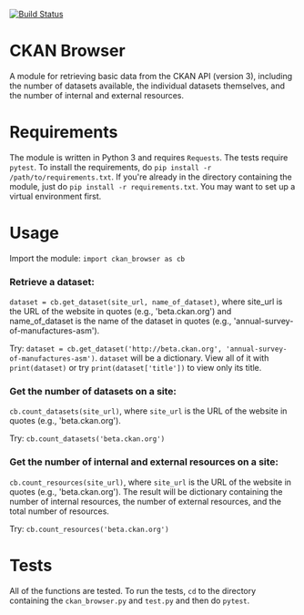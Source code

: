 [![Build Status](https://travis-ci.org/kmbn/ckan_browser.svg?branch=master)](https://travis-ci.org/kmbn/ckan_browser)

# CKAN Browser
A module for retrieving basic data from the CKAN API (version 3), including the number of datasets available, the individual datasets themselves, and the number of internal and external resources.

# Requirements
The module is written in Python 3 and requires `Requests`. The tests require `pytest`. To install the requirements, do `pip install -r /path/to/requirements.txt`. If you're already in the directory containing the module, just do `pip install -r requirements.txt`. You may want to set up a virtual environment first.

# Usage
Import the module:
`import ckan_browser as cb`

### Retrieve a dataset:
`dataset = cb.get_dataset(site_url, name_of_dataset)`, where site_url is the URL of the website in quotes (e.g., 'beta.ckan.org') and name_of_dataset is the name of the dataset in quotes (e.g., 'annual-survey-of-manufactures-asm').

Try: `dataset = cb.get_dataset('http://beta.ckan.org', 'annual-survey-of-manufactures-asm')`. `dataset` will be a dictionary. View all of it with `print(dataset)` or try `print(dataset['title'])` to view only its title.

### Get the number of datasets on a site:
`cb.count_datasets(site_url)`, where `site_url` is the URL of the website in quotes (e.g., 'beta.ckan.org').

Try: `cb.count_datasets('beta.ckan.org')`

### Get the number of internal and external resources on a site:
`cb.count_resources(site_url)`, where `site_url` is the URL of the website in quotes (e.g., 'beta.ckan.org'). The result will be dictionary containing the number of internal resources, the number of external resources, and the total number of resources.

Try: `cb.count_resources('beta.ckan.org')`

# Tests
All of the functions are tested. To run the tests, `cd` to the directory containing the `ckan_browser.py` and `test.py` and then do `pytest`.